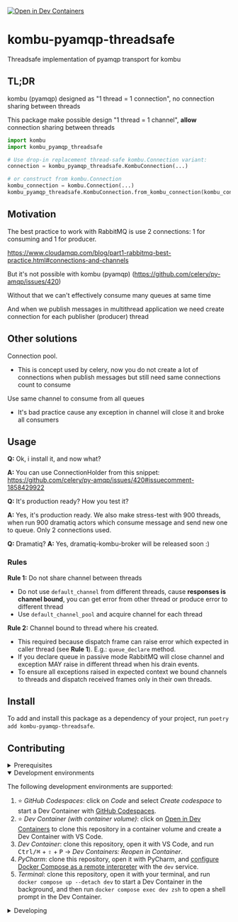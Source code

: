 [![Open in Dev Containers](https://img.shields.io/static/v1?label=Dev%20Containers&message=Open&color=blue&logo=visualstudiocode)](https://vscode.dev/redirect?url=vscode://ms-vscode-remote.remote-containers/cloneInVolume?url=https://github.com/spumer/kombu-pyamqp-threadsafe)

# kombu-pyamqp-threadsafe

Threadsafe implementation of pyamqp transport for kombu

## TL;DR

kombu (pyamqp) designed as "1 thread = 1 connection", no connection sharing between threads

This package make possible design "1 thread = 1 channel", **allow** connection sharing between threads

```python
import kombu
import kombu_pyamqp_threadsafe

# Use drop-in replacement thread-safe kombu.Connection variant: 
connection = kombu_pyamqp_threadsafe.KombuConnection(...)

# or construct from kombu.Connection
kombu_connection = kombu.Connection(...)
kombu_pyamqp_threadsafe.KombuConnection.from_kombu_connection(kombu_connection)
```

## Motivation

The best practice to work with RabbitMQ is use 2 connections: 1 for consuming and 1 for producer.

https://www.cloudamqp.com/blog/part1-rabbitmq-best-practice.html#connections-and-channels

But it's not possible with kombu (pyamqp) (https://github.com/celery/py-amqp/issues/420)

Without that we can't effectively consume many queues at same time

And when we publish messages in multithread application we need create connection for each publisher (producer) thread

## Other solutions

Connection pool.
- This is concept used by celery, now you do not create a lot of connections when publish messages but still need same connections count to consume

Use same channel to consume from all queues
- It's bad practice cause any exception in channel will close it and broke all consumers  

## Usage

**Q:** Ok, i install it, and now what?

**A:** You can use ConnectionHolder from this snippet: https://github.com/celery/py-amqp/issues/420#issuecomment-1858429922

**Q:** It's production ready? How you test it? 

**A:** Yes, it's production ready. We also make stress-test with 900 threads, when run 900 dramatiq actors which consume message and send new one to queue. Only 2 connections used.

**Q:** Dramatiq?
**A:** Yes, dramatiq-kombu-broker will be released soon :)

### Rules

**Rule 1:** Do not share channel between threads
- Do not use `default_channel` from different threads,
 cause **responses is channel bound**, you can get error from other thread or produce error to different thread
- Use `default_channel_pool` and acquire channel for each thread

**Rule 2:** Channel bound to thread where his created.
- This required because dispatch frame can raise error which expected in caller thread (see **Rule 1**). E.g.: `queue_declare` method.
- If you declare queue in passive mode RabbitMQ will close channel
    and exception MAY raise in different thread when his drain events.
- To ensure all exceptions raised in expected context we bound channels to threads and dispatch received frames only in their own threads.


## Install

To add and install this package as a dependency of your project, run `poetry add kombu-pyamqp-threadsafe`.

## Contributing

<details>
<summary>Prerequisites</summary>

<details>
<summary>1. Set up Git to use SSH</summary>

1. [Generate an SSH key](https://docs.github.com/en/authentication/connecting-to-github-with-ssh/generating-a-new-ssh-key-and-adding-it-to-the-ssh-agent#generating-a-new-ssh-key) and [add the SSH key to your GitHub account](https://docs.github.com/en/authentication/connecting-to-github-with-ssh/adding-a-new-ssh-key-to-your-github-account).
1. Configure SSH to automatically load your SSH keys:
    ```sh
    cat << EOF >> ~/.ssh/config
    Host *
      AddKeysToAgent yes
      IgnoreUnknown UseKeychain
      UseKeychain yes
    EOF
    ```

</details>

<details>
<summary>2. Install Docker</summary>

1. [Install Docker Desktop](https://www.docker.com/get-started).
    - Enable _Use Docker Compose V2_ in Docker Desktop's preferences window.
    - _Linux only_:
        - Export your user's user id and group id so that [files created in the Dev Container are owned by your user](https://github.com/moby/moby/issues/3206):
            ```sh
            cat << EOF >> ~/.bashrc
            export UID=$(id --user)
            export GID=$(id --group)
            EOF
            ```

</details>

<details>
<summary>3. Install VS Code or PyCharm</summary>

1. [Install VS Code](https://code.visualstudio.com/) and [VS Code's Dev Containers extension](https://marketplace.visualstudio.com/items?itemName=ms-vscode-remote.remote-containers). Alternatively, install [PyCharm](https://www.jetbrains.com/pycharm/download/).
2. _Optional:_ install a [Nerd Font](https://www.nerdfonts.com/font-downloads) such as [FiraCode Nerd Font](https://github.com/ryanoasis/nerd-fonts/tree/master/patched-fonts/FiraCode) and [configure VS Code](https://github.com/tonsky/FiraCode/wiki/VS-Code-Instructions) or [configure PyCharm](https://github.com/tonsky/FiraCode/wiki/Intellij-products-instructions) to use it.

</details>

</details>

<details open>
<summary>Development environments</summary>

The following development environments are supported:

1. ⭐️ _GitHub Codespaces_: click on _Code_ and select _Create codespace_ to start a Dev Container with [GitHub Codespaces](https://github.com/features/codespaces).
1. ⭐️ _Dev Container (with container volume)_: click on [Open in Dev Containers](https://vscode.dev/redirect?url=vscode://ms-vscode-remote.remote-containers/cloneInVolume?url=https://github.com/spumer/kombu-pyamqp-threadsafe) to clone this repository in a container volume and create a Dev Container with VS Code.
1. _Dev Container_: clone this repository, open it with VS Code, and run <kbd>Ctrl/⌘</kbd> + <kbd>⇧</kbd> + <kbd>P</kbd> → _Dev Containers: Reopen in Container_.
1. _PyCharm_: clone this repository, open it with PyCharm, and [configure Docker Compose as a remote interpreter](https://www.jetbrains.com/help/pycharm/using-docker-compose-as-a-remote-interpreter.html#docker-compose-remote) with the `dev` service.
1. _Terminal_: clone this repository, open it with your terminal, and run `docker compose up --detach dev` to start a Dev Container in the background, and then run `docker compose exec dev zsh` to open a shell prompt in the Dev Container.

</details>

<details>
<summary>Developing</summary>

- This project follows the [Conventional Commits](https://www.conventionalcommits.org/) standard to automate [Semantic Versioning](https://semver.org/) and [Keep A Changelog](https://keepachangelog.com/) with [Commitizen](https://github.com/commitizen-tools/commitizen).
- Run `poe` from within the development environment to print a list of [Poe the Poet](https://github.com/nat-n/poethepoet) tasks available to run on this project.
- Run `poetry add {package}` from within the development environment to install a run time dependency and add it to `pyproject.toml` and `poetry.lock`. Add `--group test` or `--group dev` to install a CI or development dependency, respectively.
- Run `poetry update` from within the development environment to upgrade all dependencies to the latest versions allowed by `pyproject.toml`.
- Run `cz bump` to bump the package's version, update the `CHANGELOG.md`, and create a git tag.

</details>
